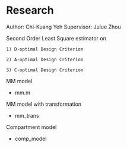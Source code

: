 # Research

Author: Chi-Kuang Yeh
Supervisor: Julue Zhou

Second Order Least Square estimator on

    1) D-optimal Design Criterion

    2) A-optimal Design Criterion

    3) C-optimal Design Criterion

MM model
  - mm.m

MM model with transformation
  
  - mm_trans

Compartment model

  - comp_model
